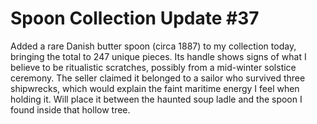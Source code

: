 # Spoon Collection Update #37

Added a rare Danish butter spoon (circa 1887) to my collection today, bringing the total to 247 unique pieces. Its handle shows signs of what I believe to be ritualistic scratches, possibly from a mid-winter solstice ceremony. The seller claimed it belonged to a sailor who survived three shipwrecks, which would explain the faint maritime energy I feel when holding it. Will place it between the haunted soup ladle and the spoon I found inside that hollow tree.